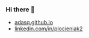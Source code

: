 ### Hi there 👋

- [adasq.github.io](https://adasq.github.io/)
- [linkedin.com/in/plocieniak2](https://www.linkedin.com/in/plocieniak2/)
<!--
**adasq/adasq** is a ✨ _special_ ✨ repository because its `README.md` (this file) appears on your GitHub profile.

Here are some ideas to get you started:

- 🔭 I’m currently working on ...
- 🌱 I’m currently learning ...
- 👯 I’m looking to collaborate on ...
- 🤔 I’m looking for help with ...
- 💬 Ask me about ...
- 📫 How to reach me: ...
- 😄 Pronouns: ...
- ⚡ Fun fact: ...
-->
